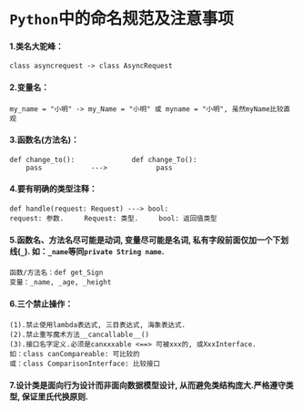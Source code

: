 # `Python`中的命名规范及注意事项

#### 1.类名大驼峰：
  
    class asyncrequest -> class AsyncRequest
  

#### 2.变量名：

    my_name = "小明" -> my_Name = "小明" 或 myname = "小明", 虽然myName比较直观

#### 3.函数名(方法名)：

    def change_to():              def change_To():
        pass            --->            pass

#### 4.要有明确的类型注释：

    def handle(request: Request) ---> bool:
    request: 参数.     Request: 类型.     bool: 返回值类型

#### 5.函数名、方法名尽可能是动词, 变量尽可能是名词, 私有字段前面仅加一个下划线(`_`). 如：`_name`等同`private String name`.

    函数/方法名：def get_Sign
    变量：_name, _age, _height

#### 6.三个禁止操作：

    (1).禁止使用lambda表达式, 三目表达式, 海象表达式.
    (2).禁止重写魔术方法__cancallable__()
    (3).接口名字定义.必须是canxxxable <==> 可被xxx的, 或XxxInterface.
    如：class canCompareable: 可比较的
    或：class ComparisonInterface: 比较接口

#### 7.设计类是面向行为设计而非面向数据模型设计, 从而避免类结构庞大.严格遵守类型, 保证里氏代换原则.
